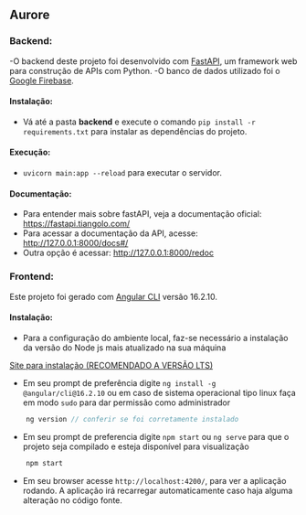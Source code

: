 ## Aurore

### Backend:
-O backend deste projeto foi desenvolvido com [FastAPI](https://fastapi.tiangolo.com/), um framework web para construção de APIs com Python.
-O banco de dados utilizado foi o [Google Firebase](https://firebase.google.com/).

#### Instalação:
- Vá até a pasta **backend** e execute o comando `pip install -r requirements.txt` para instalar as dependências do projeto.

#### Execução:
- `uvicorn main:app --reload` para executar o servidor.

#### Documentação:
- Para entender mais sobre fastAPI, veja a documentação oficial: https://fastapi.tiangolo.com/
- Para acessar a documentação da API, acesse: http://127.0.0.1:8000/docs#/
- Outra opção é acessar: http://127.0.0.1:8000/redoc

### Frontend:

Este projeto foi gerado com [Angular CLI](https://github.com/angular/angular-cli) versão 16.2.10.

#### Instalação:

- Para a configuração do ambiente local, faz-se necessário a instalação da versão do Node js mais atualizado na sua máquina

[Site para instalação (RECOMENDADO A VERSÃO LTS)](https://nodejs.org/en)

- Em seu prompt de preferência digite `ng install -g @angular/cli@16.2.10` ou em caso de sistema operacional tipo linux faça em modo `sudo` para dar permissão como administrador

``` javascript
    ng version // conferir se foi corretamente instalado
```


- Em seu prompt de preferencia digite `npm start` ou `ng serve` para que o projeto seja compilado e esteja disponível para visualização

``` javascript
    npm start
```

- Em seu browser acesse `http://localhost:4200/`, para ver a aplicação rodando. A aplicação irá recarregar automaticamente caso haja alguma alteração no código fonte.

